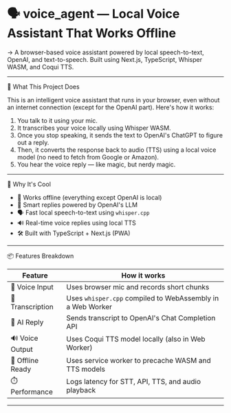 # 🗣️ voice_agent — Local Voice Assistant That Works Offline

-> A browser-based voice assistant powered by local speech-to-text, OpenAI, and text-to-speech. Built using Next.js, TypeScript, Whisper WASM, and Coqui TTS.

---

🚀 What This Project Does

This is an intelligent voice assistant that runs in your browser, even without an internet connection (except for the OpenAI part). Here's how it works:

1. You talk to it using your mic.
2. It transcribes your voice locally using Whisper WASM.
3. Once you stop speaking, it sends the text to OpenAI's ChatGPT to figure out a reply.
4. Then, it converts the response back to audio (TTS) using a local voice model (no need to fetch from Google or Amazon).
5. You hear the voice reply — like magic, but nerdy magic.

---

🧠 Why It's Cool

- 📴 Works offline (everything except OpenAI is local)
- 🧠 Smart replies powered by OpenAI's LLM
- 🗣️ Fast local speech-to-text using `whisper.cpp`
- 🔊 Real-time voice replies using local TTS
- 🛠️ Built with TypeScript + Next.js (PWA)

---

📦 Features Breakdown

| Feature       | How it works                                          |
|---------------|--------------------------------------------------------|
| 🎤 Voice Input  | Uses browser mic and records short chunks            |
| 🧾 Transcription | Uses `whisper.cpp` compiled to WebAssembly in a Web Worker |
| 💬 AI Reply     | Sends transcript to OpenAI's Chat Completion API     |
| 🔊 Voice Output | Uses Coqui TTS model locally (also in Web Worker)    |
| 📶 Offline Ready| Uses service worker to precache WASM and TTS models  |
| ⏱️ Performance  | Logs latency for STT, API, TTS, and audio playback   |

---

